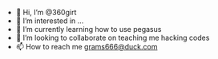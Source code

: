 - 👋 Hi, I’m @360girt
- 👀 I’m interested in ...
- 🌱 I’m currently learning how to use pegasus
- 💞️ I’m looking to collaborate on teaching me hacking codes
- 📫 How to reach me grams666@duck.com

<!---
360girt/360girt is a ✨ special ✨ repository because its `README.md` (this file) appears on your GitHub profile.
You can click the Preview link to take a look at your changes.
--->
